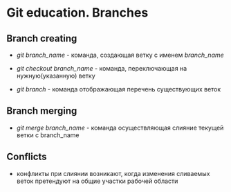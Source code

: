 # Git education. Branches


## Branch creating

* *git branch_name* - команда, создающая ветку с именем *branch_name*

* *git checkout branch_name* - команда, переключающая на нужную(указанную) ветку

* *git branch* - команда отображающая перечень существующих веток

## Branch merging

* *git merge branch_name* - команда осуществляющая слияние текущей ветки с branch_name

## Conflicts

* конфликты при слиянии возникают, когда изменения сливаемых веток претендуют на общие участки рабочей области 

